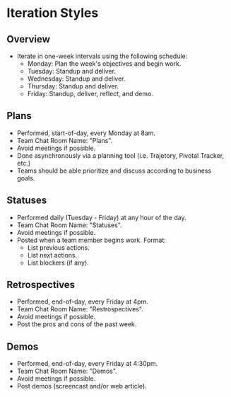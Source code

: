 # Iteration Styles

## Overview

* Iterate in one-week intervals using the following schedule:
    * Monday: Plan the week's objectives and begin work.
    * Tuesday: Standup and deliver.
    * Wednesday: Standup and deliver.
    * Thursday: Standup and deliver.
    * Friday: Standup, deliver, reflect, and demo.

## Plans

* Performed, start-of-day, every Monday at 8am.
* Team Chat Room Name: "Plans".
* Avoid meetings if possible.
* Done asynchronously via a planning tool (i.e. Trajetory, Pivotal Tracker, etc.)
* Teams should be able prioritize and discuss according to business goals.

## Statuses

* Performed daily (Tuesday - Friday) at any hour of the day.
* Team Chat Room Name: "Statuses".
* Avoid meetings if possible.
* Posted when a team member begins work. Format:
    * List previous actions.
    * List next actions.
    * List blockers (if any).

## Retrospectives

* Performed, end-of-day, every Friday at 4pm.
* Team Chat Room Name: "Restrospectives".
* Avoid meetings if possible.
* Post the pros and cons of the past week.

## Demos

* Performed, end-of-day, every Friday at 4:30pm.
* Team Chat Room Name: "Demos".
* Avoid meetings if possible.
* Post demos (screencast and/or web article).
